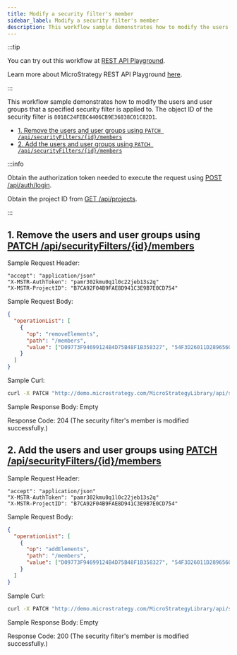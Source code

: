 ```yaml
---
title: Modify a security filter's member
sidebar_label: Modify a security filter's member
description: This workflow sample demonstrates how to modify the users and user groups that a specified security filter is applied to.
---
```


<Available since="2021 Update 1" />

:::tip

You can try out this workflow at [REST API Playground](https://www.postman.com/microstrategysdk/workspace/microstrategy-rest-api/folder/16131298-b39c86ac-1a16-4100-a96d-b1a6d2f74b9c?ctx=documentation).

Learn more about MicroStrategy REST API Playground [here](/docs/getting-started/playground.md).

:::

This workflow sample demonstrates how to modify the users and user groups that a specified security filter is applied to. The object ID of the security filter is `8018C24FEBC4406CB9E36838C01C82D1`.

- [1. Remove the users and user groups using `PATCH /api/securityFilters/{id}/members`](#1-remove-the-users-and-user-groups-using-patch-apisecurityfiltersidmembers)
- [2. Add the users and user groups using `PATCH /api/securityFilters/{id}/members`](#2-add-the-users-and-user-groups-using-patch-apisecurityfiltersidmembers)

:::info

Obtain the authorization token needed to execute the request using [POST /api/auth/login](https://demo.microstrategy.com/MicroStrategyLibrary/api-docs/index.html#/Authentication/postLogin).

Obtain the project ID from [GET /api/projects](https://demo.microstrategy.com/MicroStrategyLibrary/api-docs/index.html#/Projects/getProjects_1).

:::

## 1. Remove the users and user groups using [PATCH /api/securityFilters/{id}/members](https://demo.microstrategy.com/MicroStrategyLibrary/api-docs/index.html#/Security%20Filters/updatePartialSecurityFilter)

Sample Request Header:

```http
"accept": "application/json"
"X-MSTR-AuthToken": "pamr302kmu0q1l0c22jeb13s2q"
"X-MSTR-ProjectID": "B7CA92F04B9FAE8D941C3E9B7E0CD754"
```

Sample Request Body:

```json
{
  "operationList": [
    {
      "op": "removeElements",
      "path": "/members",
      "value": ["D09773F94699124B4D75B48F1B358327", "54F3D26011D2896560009A8E67019608"]
    }
  ]
}
```

Sample Curl:

```bash
curl -X PATCH "http://demo.microstrategy.com/MicroStrategyLibrary/api/securityFilters/06648A0711D50131C00051916B98494F/members" -H "accept: */*" -H "X-MSTR-AuthToken: pamr302kmu0q1l0c22jeb13s2q" -H "X-MSTR-ProjectID: B7CA92F04B9FAE8D941C3E9B7E0CD754" -H "Content-Type: application/json" -d '{"operationList":[{"op":"removeElements","path":"/members","value":["D09773F94699124B4D75B48F1B358327","54F3D26011D2896560009A8E67019608"]}]}'
```

Sample Response Body: Empty

Response Code: 204 (The security filter's member is modified successfully.)

## 2. Add the users and user groups using [PATCH /api/securityFilters/{id}/members](https://demo.microstrategy.com/MicroStrategyLibrary/api-docs/index.html#/Security%20Filters/updatePartialSecurityFilter)

Sample Request Header:

```http
"accept": "application/json"
"X-MSTR-AuthToken": "pamr302kmu0q1l0c22jeb13s2q"
"X-MSTR-ProjectID": "B7CA92F04B9FAE8D941C3E9B7E0CD754"
```

Sample Request Body:

```json
{
  "operationList": [
    {
      "op": "addElements",
      "path": "/members",
      "value": ["D09773F94699124B4D75B48F1B358327", "54F3D26011D2896560009A8E67019608"]
    }
  ]
}
```

Sample Curl:

```bash
curl -X PATCH "http://demo.microstrategy.com/MicroStrategyLibrary/api/securityFilters/06648A0711D50131C00051916B98494F/members" -H "accept: */*" -H "X-MSTR-AuthToken: pamr302kmu0q1l0c22jeb13s2q" -H "X-MSTR-ProjectID: B7CA92F04B9FAE8D941C3E9B7E0CD754" -H "Content-Type: application/json" -d '{"operationList":[{"op":"addElements","path":"/members","value":["D09773F94699124B4D75B48F1B358327","54F3D26011D2896560009A8E67019608"]}]}'
```

Sample Response Body: Empty

Response Code: 200 (The security filter's member is modified successfully.)
